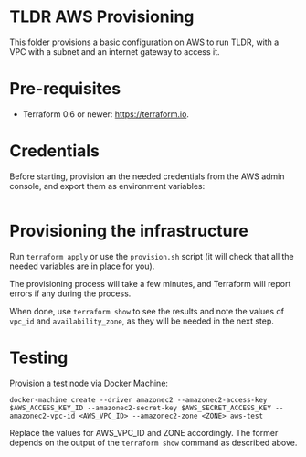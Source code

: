 # TLDR AWS Provisioning

This folder provisions a basic configuration on AWS to run TLDR, with a VPC with a subnet and an internet gateway to access it.

# Pre-requisites

- Terraform 0.6 or newer: https://terraform.io.

# Credentials

Before starting, provision an the needed credentials from the AWS admin console, and export them as environment variables:

```

```

# Provisioning the infrastructure

Run ```terraform apply``` or use the ```provision.sh``` script (it will check that all the needed variables are in place for you).

The provisioning process will take a few minutes, and Terraform will report errors if any during the process.

When done, use ```terraform show``` to see the results and note the values of ```vpc_id``` and ```availability_zone```, as they will be needed in the next step.

# Testing

Provision a test node via Docker Machine:

```
docker-machine create --driver amazonec2 --amazonec2-access-key $AWS_ACCESS_KEY_ID --amazonec2-secret-key $AWS_SECRET_ACCESS_KEY --amazonec2-vpc-id <AWS_VPC_ID> --amazonec2-zone <ZONE> aws-test
```

Replace the values for AWS_VPC_ID and ZONE accordingly. The former depends on the output of the ```terraform show``` command as described above.